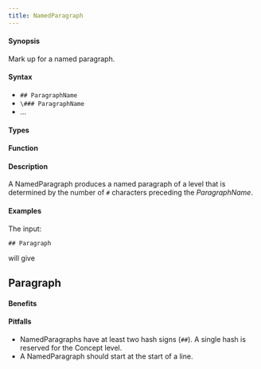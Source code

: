 ```yaml
---
title: NamedParagraph
---
```


#### Synopsis

Mark up for a named paragraph.

#### Syntax

*  `## ParagraphName`
*  `\### ParagraphName`
*  ...

#### Types

#### Function

#### Description

A NamedParagraph produces a named paragraph of a level that is determined by the number of `#` characters preceding the _ParagraphName_.

#### Examples

The input:

`## Paragraph`

will give

## Paragraph

#### Benefits

#### Pitfalls

* NamedParagraphs have at least two hash signs (`##`). A single hash is reserved for the Concept level.
* A NamedParagraph should start at the start of a line.


